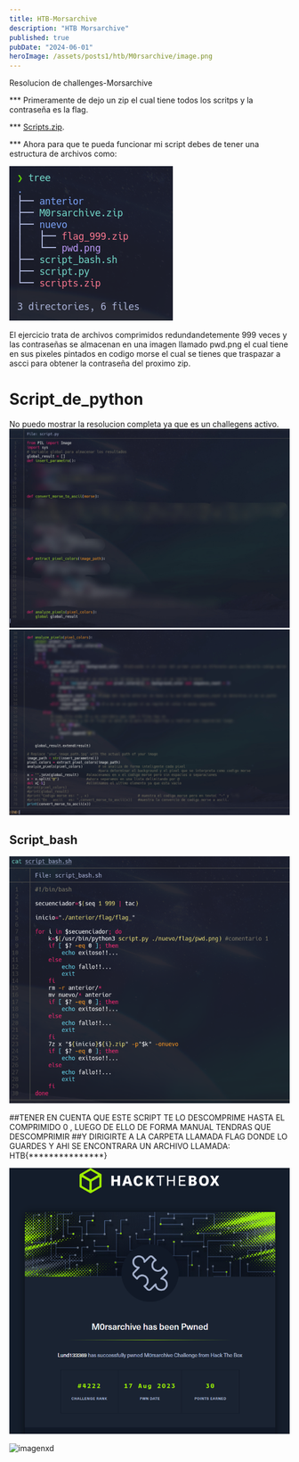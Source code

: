 ```yaml
---
title: HTB-Morsarchive
description: "HTB Morsarchive"
published: true
pubDate: "2024-06-01"
heroImage: /assets/posts1/htb/M0rsarchive/image.png
---
```


Resolucion de challenges-Morsarchive

***	Primeramente de dejo un zip el cual tiene todos los scritps y la contraseña es la flag.

***	[Scripts.zip](/assets/posts2/scripts.zip).

***	Ahora para que te pueda funcionar mi script debes de tener una estructura de archivos como:

![estructura.PNG](/assets/posts2/Estructura_carpeta.png)

El ejercicio trata de archivos comprimidos redundandetemente 999 veces y las contraseñas se almacenan en una
imagen llamado pwd.png el cual tiene en sus pixeles pintados en codigo morse el cual se tienes que traspazar a 
ascci para obtener la contraseña del proximo zip.

# [](#header-2)Script_de_python

No puedo mostrar la resolucion completa ya que es un challegens activo.
![python1.PNG](/assets/posts2/script_python1.jpg)
![python2.PNG](/assets/posts2/script_python2.jpg)

## [](#header-2)Script_bash
![bash.PNG](/assets/posts2/script_bash.png)

##TENER EN CUENTA QUE ESTE SCRIPT TE LO DESCOMPRIME HASTA EL COMPRIMIDO 0 , LUEGO DE ELLO DE FORMA MANUAL TENDRAS QUE DESCOMPRIMIR
##Y DIRIGIRTE A LA CARPETA LLAMADA FLAG DONDE LO GUARDES Y AHI SE ENCONTRARA UN ARCHIVO LLAMADA: HTB{***************}


![congra.PNG](/assets/posts2/congra.png)

<img src="https://www.hackthebox.com/achievement/challenge/816133/98" alt="imagenxd">
